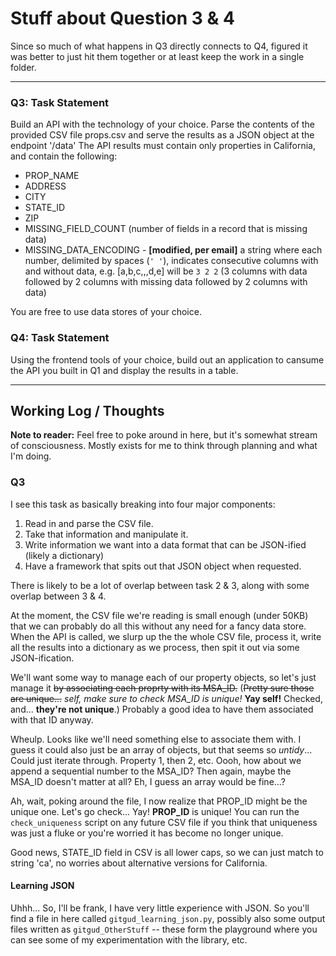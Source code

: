 # Stuff about Question 3 & 4

Since so much of what happens in Q3 directly connects to Q4, figured it was better to just hit them together or at least keep the work in a single folder.

------

### Q3: Task Statement
Build an API with the technology of your choice. Parse the contents of the provided CSV file props.csv and serve the results as a JSON object at the endpoint '/data'
The API results must contain only properties in California, and contain the following:
- PROP_NAME
- ADDRESS
- CITY
- STATE_ID
- ZIP
- MISSING_FIELD_COUNT (number of fields in a record that is missing data)
- MISSING_DATA_ENCODING - **[modified, per email]** a string where each number, delimited by spaces (`' '`), indicates consecutive columns with and without data, e.g. [a,b,c,,,d,e] will be `3 2 2` (3 columns with data followed by 2 columns with missing data followed by 2 columns with data)

You are free to use data stores of your choice.

### Q4: Task Statement
Using the frontend tools of your choice, build out an application to cansume the API you built in Q1 and display the results in a table.


-----

## Working Log / Thoughts

**Note to reader:** Feel free to poke around in here, but it's somewhat stream of consciousness. Mostly exists for me to think through planning and what I'm doing.

### Q3
I see this task as basically breaking into four major components:
1. Read in and parse the CSV file.
2. Take that information and manipulate it.
3. Write information we want into a data format that can be JSON-ified (likely a dictionary)
4. Have a framework that spits out that JSON object when requested.

There is likely to be a lot of overlap between task 2 & 3, along with some overlap between 3 & 4.

At the moment, the CSV file we're reading is small enough (under 50KB) that we can probably do all this without any need for a fancy data store. When the API is called, we slurp up the the whole CSV file, process it, write all the results into a dictionary as we process, then spit it out via some JSON-ification.

We'll want some way to manage each of our property objects, so let's just manage it ~~by associating each proprty with its MSA_ID.~~ (~~Pretty sure those are unique...~~ *self, make sure to check MSA_ID is unique!*  **Yay self!** Checked, and... **they're not unique**.) Probably a good idea to have them associated with that ID anyway.

Wheulp. Looks like we'll need something else to associate them with. I guess it could also just be an array of objects, but that seems so *untidy*... Could just iterate through. Property 1, then 2, etc. Oooh, how about we append a sequential number to the MSA_ID? Then again, maybe the MSA_ID doesn't matter at all? Eh, I guess an array would be fine...?

Ah, wait, poking around the file, I now realize that PROP_ID might be the unique one. Let's go check...  Yay! **PROP_ID** is unique! You can run the `check_uniqueness` script on any future CSV file if you think that uniqueness was just a fluke or you're worried it has become no longer unique.

Good news, STATE_ID field in CSV is all lower caps, so we can just match to string 'ca', no worries about alternative versions for California.



#### Learning JSON
Uhhh... So, I'll be frank, I have very little experience with JSON. So you'll find a file in here called `gitgud_learning_json.py`, possibly also some output files written as `gitgud_OtherStuff` -- these form the playground where you can see some of my experimentation with the library, etc.